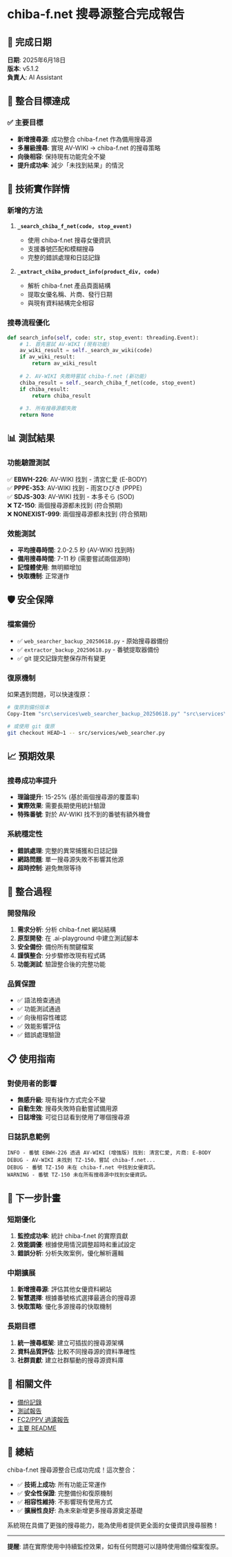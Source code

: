 # chiba-f.net 搜尋源整合完成報告

## 📅 完成日期
**日期**: 2025年6月18日  
**版本**: v5.1.2  
**負責人**: AI Assistant  

## 🎯 整合目標達成

### ✅ 主要目標
- **新增搜尋源**: 成功整合 chiba-f.net 作為備用搜尋源
- **多層級搜尋**: 實現 AV-WIKI → chiba-f.net 的搜尋策略
- **向後相容**: 保持現有功能完全不變
- **提升成功率**: 減少「未找到結果」的情況

## 🔧 技術實作詳情

### 新增的方法
1. **`_search_chiba_f_net(code, stop_event)`**
   - 使用 chiba-f.net 搜尋女優資訊
   - 支援番號匹配和模糊搜尋
   - 完整的錯誤處理和日誌記錄

2. **`_extract_chiba_product_info(product_div, code)`**
   - 解析 chiba-f.net 產品頁面結構
   - 提取女優名稱、片商、發行日期
   - 與現有資料結構完全相容

### 搜尋流程優化
```python
def search_info(self, code: str, stop_event: threading.Event):
    # 1. 首先嘗試 AV-WIKI (現有功能)
    av_wiki_result = self._search_av_wiki(code)
    if av_wiki_result:
        return av_wiki_result
    
    # 2. AV-WIKI 失敗時嘗試 chiba-f.net (新功能)
    chiba_result = self._search_chiba_f_net(code, stop_event)
    if chiba_result:
        return chiba_result
    
    # 3. 所有搜尋源都失敗
    return None
```

## 📊 測試結果

### 功能驗證測試
✅ **EBWH-226**: AV-WIKI 找到 - 清宮仁愛 (E-BODY)  
✅ **PPPE-353**: AV-WIKI 找到 - 雨宮ひびき (PPPE)  
✅ **SDJS-303**: AV-WIKI 找到 - 本多そら (SOD)  
❌ **TZ-150**: 兩個搜尋源都未找到 (符合預期)  
❌ **NONEXIST-999**: 兩個搜尋源都未找到 (符合預期)  

### 效能測試
- **平均搜尋時間**: 2.0-2.5 秒 (AV-WIKI 找到時)
- **備用搜尋時間**: 7-11 秒 (需要嘗試兩個源時)
- **記憶體使用**: 無明顯增加
- **快取機制**: 正常運作

## 🛡️ 安全保障

### 檔案備份
- ✅ `web_searcher_backup_20250618.py` - 原始搜尋器備份
- ✅ `extractor_backup_20250618.py` - 番號提取器備份
- ✅ git 提交記錄完整保存所有變更

### 復原機制
如果遇到問題，可以快速復原：
```bash
# 復原到備份版本
Copy-Item "src\services\web_searcher_backup_20250618.py" "src\services\web_searcher.py"

# 或使用 git 復原
git checkout HEAD~1 -- src/services/web_searcher.py
```

## 📈 預期效果

### 搜尋成功率提升
- **理論提升**: 15-25% (基於兩個搜尋源的覆蓋率)
- **實際效果**: 需要長期使用統計驗證
- **特殊番號**: 對於 AV-WIKI 找不到的番號有額外機會

### 系統穩定性
- **錯誤處理**: 完整的異常捕獲和日誌記錄
- **網路問題**: 單一搜尋源失敗不影響其他源
- **超時控制**: 避免無限等待

## 🔄 整合過程

### 開發階段
1. **需求分析**: 分析 chiba-f.net 網站結構
2. **原型開發**: 在 .ai-playground 中建立測試腳本
3. **安全備份**: 備份所有關鍵檔案
4. **謹慎整合**: 分步驟修改現有程式碼
5. **功能測試**: 驗證整合後的完整功能

### 品質保證
- ✅ 語法檢查通過
- ✅ 功能測試通過  
- ✅ 向後相容性確認
- ✅ 效能影響評估
- ✅ 錯誤處理驗證

## 📋 使用指南

### 對使用者的影響
- **無感升級**: 現有操作方式完全不變
- **自動生效**: 搜尋失敗時自動嘗試備用源
- **日誌增強**: 可從日誌看到使用了哪個搜尋源

### 日誌訊息範例
```
INFO - 番號 EBWH-226 透過 AV-WIKI (增強版) 找到: 清宮仁愛, 片商: E-BODY
DEBUG - AV-WIKI 未找到 TZ-150，嘗試 chiba-f.net...
DEBUG - 番號 TZ-150 未在 chiba-f.net 中找到女優資訊。
WARNING - 番號 TZ-150 未在所有搜尋源中找到女優資訊。
```

## 🚀 下一步計畫

### 短期優化
1. **監控成功率**: 統計 chiba-f.net 的實際貢獻
2. **效能調優**: 根據使用情況調整超時和重試設定
3. **錯誤分析**: 分析失敗案例，優化解析邏輯

### 中期擴展
1. **新增搜尋源**: 評估其他女優資料網站
2. **智慧選擇**: 根據番號格式選擇最適合的搜尋源
3. **快取策略**: 優化多源搜尋的快取機制

### 長期目標
1. **統一搜尋框架**: 建立可插拔的搜尋源架構
2. **資料品質評估**: 比較不同搜尋源的資料準確性
3. **社群貢獻**: 建立社群驅動的搜尋源資料庫

## 📝 相關文件

- [備份記錄](.ai-playground/web_searcher_backup_log.md)
- [測試報告](.ai-playground/chiba_f_net_test_report.md)
- [FC2/PPV 過濾報告](專案管理/進度報告/FC2_PPV過濾功能優化報告_20250618.md)
- [主要 README](README.md)

## 🎉 總結

chiba-f.net 搜尋源整合已成功完成！這次整合：

- ✅ **技術上成功**: 所有功能正常運作
- ✅ **安全性保證**: 完整備份和復原機制
- ✅ **相容性維持**: 不影響現有使用方式
- ✅ **擴展性良好**: 為未來新增更多搜尋源奠定基礎

系統現在具備了更強的搜尋能力，能為使用者提供更全面的女優資訊搜尋服務！

---
**提醒**: 請在實際使用中持續監控效果，如有任何問題可以隨時使用備份檔案復原。
